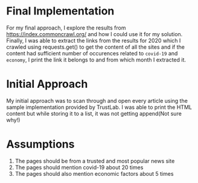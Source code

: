 # Final Implementation
For my final approach, I explore the results from https://index.commoncrawl.org/ and how I could use it for my solution. Finally, I was able to extract the links from the results for 2020 which I crawled using requests.get() to get the content of all the sites and if the content had sufficient number of occurences related to `covid-19` and `economy`, I print the link it belongs to and from which month I extracted it. 

# Initial Approach
My initial approach was to scan through and open every article using the sample implementation provided by TrustLab. I was able to print the HTML content but while storing it to a list, it was not getting append(Not sure why!)

# Assumptions
1. The pages should be from a trusted and most popular news site
2. The pages should mention covid-19 about 20 times
3. The pages should also mention economic factors about 5 times